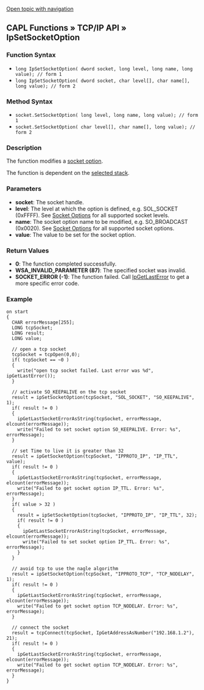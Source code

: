 [Open topic with navigation](../../../../../CANoeDEFamily.htm#Topics/CAPLFunctions/TCPIPAPI/Functions/CAPLfunctionIPSetSocketOption.md)

## CAPL Functions » TCP/IP API » IpSetSocketOption

### Function Syntax

- `long IpSetSocketOption( dword socket, long level, long name, long value); // form 1`
- `long IpSetSocketOption( dword socket, char level[], char name[], long value); // form 2`

### Method Syntax

- `socket.SetSocketOption( long level, long name, long value); // form 1`
- `socket.SetSocketOption( char level[], char name[], long value); // form 2`

### Description

The function modifies a [socket option](../CAPLfunctionsTCPIPSocketOptions.md).

The function is dependent on the [selected stack](../../../CANoeCANalyzer/Ethernet/TCPIPNetworkSettings/PageStackSelection.md).

### Parameters

- **socket**: The socket handle.
- **level**: The level at which the option is defined, e.g. SOL_SOCKET (0xFFFF). See [Socket Options](../CAPLfunctionsTCPIPSocketOptions.md) for all supported socket levels.
- **name**: The socket option name to be modified, e.g. SO_BROADCAST (0x0020). See [Socket Options](../CAPLfunctionsTCPIPSocketOptions.md) for all supported socket options.
- **value**: The value to be set for the socket option.

### Return Values

- **0**: The function completed successfully.
- **WSA_INVALID_PARAMETER (87)**: The specified socket was invalid.
- **SOCKET_ERROR (-1)**: The function failed. Call [IpGetLastError](CAPLfunctionIPGetLastError.md) to get a more specific error code.

### Example

```plaintext
on start
{
  CHAR errorMessage[255];
  LONG tcpSocket;
  LONG result;
  LONG value;

  // open a tcp socket
  tcpSocket = tcpOpen(0,0);
  if( tcpSocket == ~0 )
  {
    write("open tcp socket failed. Last error was %d", ipGetLastError());
  }

  // activate SO_KEEPALIVE on the tcp socket
  result = ipSetSocketOption(tcpSocket, "SOL_SOCKET", "SO_KEEPALIVE", 1);
  if( result != 0 )
  {
    ipGetLastSocketErrorAsString(tcpSocket, errorMessage, elcount(errorMessage));
    write("Failed to set socket option SO_KEEPALIVE. Error: %s", errorMessage);
  }

  // set Time to live it is greater than 32
  result = ipGetSocketOption(tcpSocket, "IPPROTO_IP", "IP_TTL", value);
  if( result != 0 )
  {
    ipGetLastSocketErrorAsString(tcpSocket, errorMessage, elcount(errorMessage));
    write("Failed to get socket option IP_TTL. Error: %s", errorMessage);
  }
  if( value > 32 )
  {
    result = ipSetSocketOption(tcpSocket, "IPPROTO_IP", "IP_TTL", 32);
    if( result != 0 )
    {
      ipGetLastSocketErrorAsString(tcpSocket, errorMessage, elcount(errorMessage));
      write("Failed to set socket option IP_TTL. Error: %s", errorMessage);
    }
  }

  // avoid tcp to use the nagle algorithm
  result = ipSetSocketOption(tcpSocket, "IPPROTO_TCP", "TCP_NODELAY", 1);
  if( result != 0 )
  {
    ipGetLastSocketErrorAsString(tcpSocket, errorMessage, elcount(errorMessage));
    write("Failed to get socket option TCP_NODELAY. Error: %s", errorMessage);
  }

  // connect the socket
  result = tcpConnect(tcpSocket, IpGetAddressAsNumber("192.168.1.2"), 21);
  if( result != 0 )
  {
    ipGetLastSocketErrorAsString(tcpSocket, errorMessage, elcount(errorMessage));
    write("Failed to get socket option TCP_NODELAY. Error: %s", errorMessage);
  }
}
```
